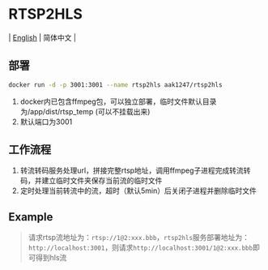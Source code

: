 # RTSP2HLS

| [English](./README.md) | 简体中文 |

## 部署

```bash
docker run -d -p 3001:3001 --name rtsp2hls aak1247/rtsp2hls
```

1. docker内已包含ffmpeg包，可以独立部署，临时文件默认目录为/app/dist/rtsp_temp (可以不挂载出来)
2. 默认端口为3001

## 工作流程

1. 转流转码服务处理url，拼接完整rtsp地址，调用ffmpeg子进程完成转流转码，并建立临时文件夹保存当前流的临时文件
2. 定时处理当前转流中的流，超时（默认5min）后关闭子进程并删除临时文件

## Example

> 请求rtsp流地址为：``rtsp://1@2:xxx.bbb``，``rtsp2hls``服务部署地址为：``http://localhost:3001``，则请求``http://localhost:3001/1@2:xxx.bbb``即可得到hls流
